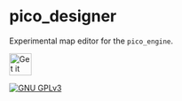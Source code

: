 <!--
SPDX-FileCopyrightText: 2022 Florian Blasius <florvanpt@posteo.de>
SPDX-License-Identifier: GPL-3.0-only
-->

# pico_designer

Experimental map editor for the `pico_engine`.

<a href="https://codeberg.org/flovansl/co_sl">
    <img alt="Get it on Codeberg" src="https://get-it-on.codeberg.org/get-it-on-blue-on-white.png" height="40">
</a>

[![GNU GPLv3](https://img.shields.io/badge/license-GPLv3-green.svg)](../../LICENSES/GPL-3.0-only.txt)